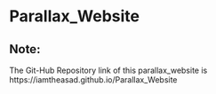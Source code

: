 # Parallax_Website

<h2>Note: </h2> The Git-Hub Repository link of this parallax_website is  https://iamtheasad.github.io/Parallax_Website
